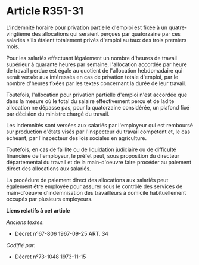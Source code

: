 # Article R351-31

L'indemnité horaire pour privation partielle d'emploi est fixée à un quatre-vingtième des allocations qui seraient perçues
par quatorzaine par ces salariés s'ils étaient totalement privés d'emploi au taux des trois premiers mois.

Pour les salariés effectuant légalement un nombre d'heures de travail supérieur à quarante heures par semaine, l'allocation
accordée par heure de travail perdue est égale au quotient de l'allocation hebdomadaire qui serait versée aux intéressés en
cas de privation totale d'emploi, par le nombre d'heures fixées par les textes concernant la durée de leur travail.

Toutefois, l'allocation pour privation partielle d'emploi n'est accordée que dans la mesure où le total du salaire
effectivement perçu et de ladite allocation ne dépasse pas, pour la quatorzaine considérée, un plafond fixé par décision du
ministre chargé du travail.

Les indemnités sont versées aux salariés par l'employeur qui est remboursé sur production d'états visés par l'inspecteur du
travail compétent et, le cas échéant, par l'inspecteur des lois sociales en agriculture.

Toutefois, en cas de faillite ou de liquidation judiciaire ou de difficulté financière de l'employeur, le préfet peut, sous
proposition du directeur départemental du travail et de la main-d'oeuvre faire procéder au paiement direct des allocations
aux salariés.

La procédure de paiement direct des allocations aux salariés peut également être employée pour assurer sous le contrôle des
services de main-d'oeuvre d'indemnisation des travailleurs à domicile habituellement occupés par plusieurs employeurs.

**Liens relatifs à cet article**

_Anciens textes_:

  - Décret n°67-806 1967-09-25 ART. 34

_Codifié par_:

  - Décret n°73-1048 1973-11-15

